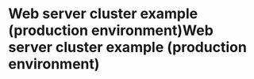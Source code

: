 # Web server cluster example (production environment)Web server cluster example (production environment)
